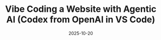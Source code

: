 ---
title: Vibe Coding a Website with Agentic AI (Codex from OpenAI in VS Code)
date: 2025-10-20
summary: How agentic AI is opening the doors for the semi-capable web developer to build prettier, more functional websites with less effort.
image: /images/article-3.svg
readingTime: 5
tags:
  - ai
  - web
featured: false
---